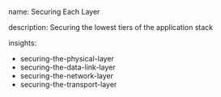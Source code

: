 name: Securing Each Layer

description: Securing the lowest tiers of the application stack

insights:
  - securing-the-physical-layer
  - securing-the-data-link-layer
  - securing-the-network-layer
  - securing-the-transport-layer

